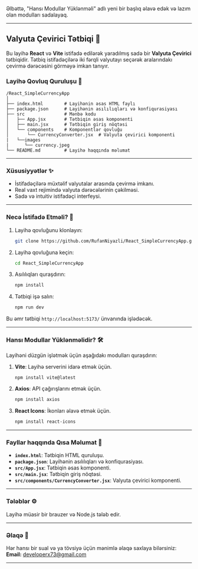 Əlbəttə, "Hansı Modullar Yüklənməli" adlı yeni bir başlıq əlavə edək və lazım olan modulları sadalayaq.

---

## **Valyuta Çevirici Tətbiqi** 💱

Bu layihə **React** və **Vite** istifadə edilərək yaradılmış sadə bir **Valyuta Çevirici** tətbiqidir. Tətbiq istifadəçilərə iki fərqli valyutayı seçərək aralarındakı çevirmə dərəcəsini görməyə imkan tanıyır.

### **Layihə Qovluq Quruluşu** 📂
```
/React_SimpleCurrencyApp
│
├── index.html        # Layihənin əsas HTML faylı
├── package.json      # Layihənin asılılıqları və konfiqurasiyası
├── src               # Mənbə kodu
│   ├── App.jsx       # Tətbiqin əsas komponenti
│   ├── main.jsx      # Tətbiqin giriş nöqtəsi
│   └── components    # Komponentlər qovluğu
│       └── CurrencyConverter.jsx  # Valyuta çevirici komponenti
|   └──images
|      └── currency.jpeg
└── README.md         # Layihə haqqında məlumat
```

---

### **Xüsusiyyətlər** ✨
- İstifadəçilərə müxtəlif valyutalar arasında çevirmə imkanı.
- Real vaxt rejimində valyuta dərəcələrinin çəkilməsi.
- Sadə və intuitiv istifadəçi interfeysi.

---

### **Necə İstifadə Etməli?** 🚀
1. Layihə qovluğunu klonlayın:
   ```bash
   git clone https://github.com/RufanNiyazli/React_SimpleCurrencyApp.git
   ```
2. Layihə qovluğuna keçin:
   ```bash
   cd React_SimpleCurrencyApp
   ```
3. Asılılıqları quraşdırın:
   ```bash
   npm install
   ```
4. Tətbiqi işə salın:
   ```bash
   npm run dev
   ```

Bu əmr tətbiqi `http://localhost:5173/` ünvanında işlədəcək.

---

### **Hansı Modullar Yüklənməlidir?** 🛠️

Layihəni düzgün işlətmək üçün aşağıdakı modulları quraşdırın:

1. **Vite**: Layihə serverini idarə etmək üçün.
   ```bash
   npm install vite@latest
   ```

2. **Axios**: API çağırışlarını etmək üçün.
   ```bash
   npm install axios
   ```

3. **React Icons**: İkonları əlavə etmək üçün.
   ```bash
   npm install react-icons
   ```

---

### **Fayllar haqqında Qısa Məlumat** 📝
- **`index.html`**: Tətbiqin HTML quruluşu.
- **`package.json`**: Layihənin asılılıqları və konfiqurasiyası.
- **`src/App.jsx`**: Tətbiqin əsas komponenti.
- **`src/main.jsx`**: Tətbiqin giriş nöqtəsi.
- **`src/components/CurrencyConverter.jsx`**: Valyuta çevirici komponenti.


---

### **Tələblər** ⚙️
Layihə müasir bir brauzer və Node.js tələb edir.

---

### **Əlaqə** 📧
Hər hansı bir sual və ya tövsiyə üçün mənimlə əlaqə saxlaya bilərsiniz:  
**Email:** developerx73@gmail.com

---
